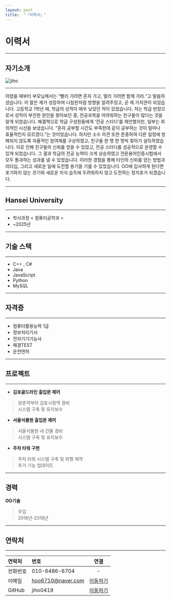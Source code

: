 ```yaml
---
layout: post
title:  "『이력서』"
---
```

# 이력서
<!-- Heading -->
<!-- Bullet list -->
<!-- Text attrivutes -->
<!-- Image -->
<!-- Link -->
<!-- Code -->
<!-- Click list -->
***




## 자기소개
![jiho](https://user-images.githubusercontent.com/127321491/226171178-bde24ccf-96aa-4eea-bc0f-1da226b0e7e1.jpg)




***




  어렸을 때부터 부모님께서는 “빨리 가려면 혼자 가고, 멀리 가려면 함께 가라.“고 말씀하셨습니다. 이 말은 제가 성장하며 나침판처럼 방향을 알려주었고, 곧 제 가치관이 되었습니다. 고등학교 1학년 때, 학급의 성적이 매우 낮았던 적이 있었습니다. 저는 학급 반장으로서 성적이 부진한 원인을 찾아보던 중, 전공과목을 어려워하는 친구들이 많다는 것을 알게 되었습니다. 해결책으로 학급 구성원들에게 ‘전공 스터디’를 제안했지만, 일부는 회의적인 시선을 보냈습니다. “혼자 공부할 시간도 부족한데 같이 공부하는 것이 얼마나 효율적인지 모르겠다.”는 것이었습니다. 하지만 소수 의견 또한 존중하여 다른 일정에 방해되지 않도록 자율적인 참여제를 구상하였고, 친구들 한 명 한 명씩 찾아가 설득하였습니다. 이로 인해 친구들의 신뢰를 얻을 수 있었고, 전공 스터디를 성공적으로 운영할 수 있게 되었습니다. 그 결과 학급의 전공 능력이 크게 상승하였고 전문용어인증시험에서 모두 통과하는 성과를 낼 수 있었습니다. 이러한 경험을 통해 타인의 신뢰를 얻는 방법과 리더십, 그리고 새로운 일에 도전할 용기을 기를 수 있었습니다. OO에 입사하게 된다면 포기하지 않는 끈기와 새로운 지식 습득에 두려워하지 않고 도전하는 정지호가 되겠습니다.     



***




## Hansei University




***




- 학사과정  <  컴퓨터공학과  >
- ~2025년




***




## 기술 스택




***




* C++ , C#
* Java
* JavaScript
* Python
* MySQL





***





## 자격증





***



* 컴퓨터활용능력 1급
* 정보처리기사
* 전자기기기능사
* 매경TEST
* 운전면허



***




## 프로젝트



***




- **김포골드라인 출입문 제어**
> 양촌역부터 김포시청역 경비       
> 시스템 구축 및 유지보수      

- **서울식물원 출입문 제어**
> 서울식물원 내 건물 경비     
> 시스템 구축 및 유지보수     

- **주차 타워 구현**
> 주차 타워 시스템 구축 및 외형 제작  
> 추가 기능 업데이트


***





## 경력
**OO기술**
> 주임      
> 2018년-2019년




***




## 연락처




***




|연락처|번호|연결|
|:---|:---|:---:|
|전화번호|010-6486-6704|  -  |
|이메일|hoo6710@naver.com|[이동하기](https://www.naver.com/)|
|GitHub|jiho0419|[이동하기](https://jiho0419.github.io/)|
